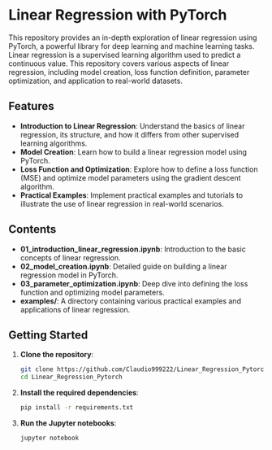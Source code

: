 # Linear Regression with PyTorch

This repository provides an in-depth exploration of linear regression using PyTorch, a powerful library for deep learning and machine learning tasks. Linear regression is a supervised learning algorithm used to predict a continuous value. This repository covers various aspects of linear regression, including model creation, loss function definition, parameter optimization, and application to real-world datasets.

## Features

- **Introduction to Linear Regression**: Understand the basics of linear regression, its structure, and how it differs from other supervised learning algorithms.
- **Model Creation**: Learn how to build a linear regression model using PyTorch.
- **Loss Function and Optimization**: Explore how to define a loss function (MSE) and optimize model parameters using the gradient descent algorithm.
- **Practical Examples**: Implement practical examples and tutorials to illustrate the use of linear regression in real-world scenarios.

## Contents

- **01_introduction_linear_regression.ipynb**: Introduction to the basic concepts of linear regression.
- **02_model_creation.ipynb**: Detailed guide on building a linear regression model in PyTorch.
- **03_parameter_optimization.ipynb**: Deep dive into defining the loss function and optimizing model parameters.
- **examples/**: A directory containing various practical examples and applications of linear regression.

## Getting Started

1. **Clone the repository**:
    ```bash
    git clone https://github.com/Claudio999222/Linear_Regression_Pytorch
    cd Linear_Regression_Pytorch
    ```

2. **Install the required dependencies**:
    ```bash
    pip install -r requirements.txt
    ```

3. **Run the Jupyter notebooks**:
    ```bash
    jupyter notebook
    ```
